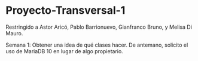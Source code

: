 # Proyecto-Transversal-1
Restringido a Astor Aricó, Pablo Barrionuevo, Gianfranco Bruno, y Melisa Di Mauro.

Semana 1: Obtener una idea de qué clases hacer.
De antemano, solicito el uso de MariaDB 10 en lugar de algo propietario.
